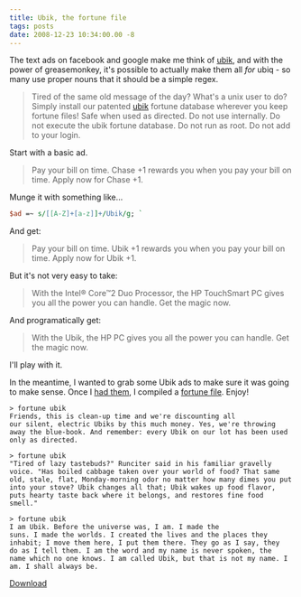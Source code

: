 ```yaml
---
title: Ubik, the fortune file
tags: posts
date: 2008-12-23 10:34:00.00 -8
---
```


The text ads on facebook and google make me think of [ubik](http://en.wikipedia.org/wiki/Ubik), and with the power of greasemonkey, it's possible to actually make them all _for_ ubiq - so many use proper nouns that it should be a simple regex.

> Tired of the same old message of the day? What's a unix user to do? Simply install our patented [ubik](/files/ubik.tar.gz) fortune database wherever you keep fortune files! Safe when used as directed. Do not use internally. Do not execute the ubik fortune database. Do not run as root. Do not add to your login.

Start with a basic ad.

> Pay your bill on time. Chase +1 rewards you when you pay your bill on time. Apply now for Chase +1.

Munge it with something like…

```perl
$ad =~ s/[[A-Z]+[a-z]]+/Ubik/g; `
```

And get:

> Pay your bill on time. Ubik +1 rewards you when you pay your bill on time. Apply now for Ubik +1.

But it's not very easy to take:

> With the Intel® Core™2 Duo Processor, the HP TouchSmart PC gives you all the power you can handle. Get the magic now.

And programatically get:

> With the Ubik, the HP PC gives you all the power you can handle. Get the magic now.

I'll play with it.

In the meantime, I wanted to grab some Ubik ads to make sure it was going to make sense. Once I [had them](/files/ubiq.txt), I compiled a [fortune file](/files/ubig.tar.gz). Enjoy!

```shell
> fortune ubik
Friends, this is clean-up time and we're discounting all
our silent, electric Ubiks by this much money. Yes, we're throwing
away the blue-book. And remember: every Ubik on our lot has been used
only as directed.

> fortune ubik
"Tired of lazy tastebuds?" Runciter said in his familiar gravelly
voice. "Has boiled cabbage taken over your world of food? That same
old, stale, flat, Monday-morning odor no matter how many dimes you put
into your stove? Ubik changes all that; Ubik wakes up food flavor,
puts hearty taste back where it belongs, and restores fine food
smell."

> fortune ubik
I am Ubik. Before the universe was, I am. I made the
suns. I made the worlds. I created the lives and the places they
inhabit; I move them here, I put them there. They go as I say, they
do as I tell them. I am the word and my name is never spoken, the
name which no one knows. I am called Ubik, but that is not my name. I
am. I shall always be.
```

[Download](/files/ubik.tar.gz)
